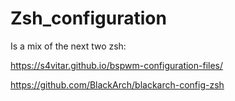 # Zsh_configuration

Is a mix of the next two zsh:

https://s4vitar.github.io/bspwm-configuration-files/

https://github.com/BlackArch/blackarch-config-zsh
